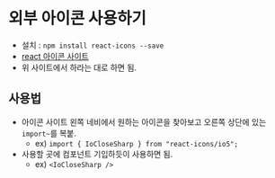 # 외부 아이콘 사용하기
- 설치 : `npm install react-icons --save`
- <a href="https://react-icons.github.io/react-icons">react 아이콘 사이트</a>
- 위 사이트에서 하라는 대로 하면 됨.

## 사용법
- 아이콘 사이트 왼쪽 네비에서 원하는 아이콘을 찾아보고 오른쪽 상단에 있는 `import~`를 복붙.
  - ex) `import { IoCloseSharp } from "react-icons/io5";`
- 사용할 곳에 컴포넌트 기입하듯이 사용하면 됨.
  - ex) `<IoCloseSharp />`
